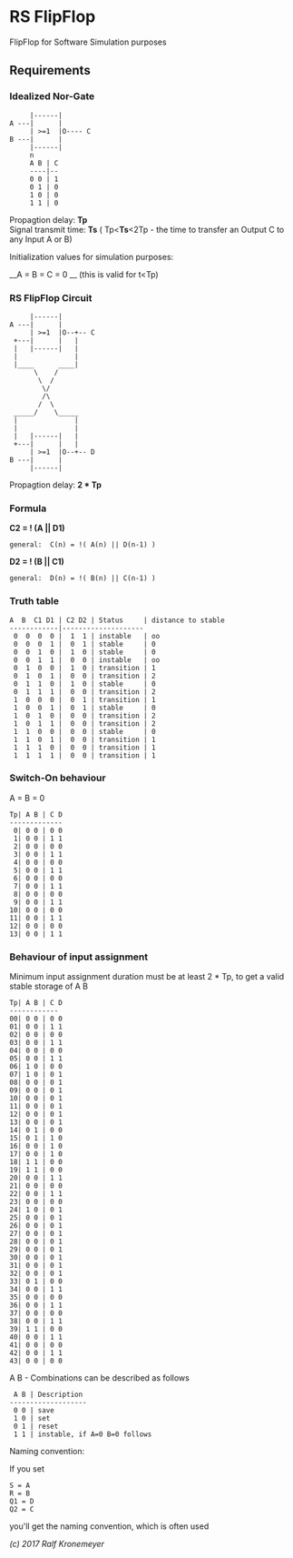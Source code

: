 # RS FlipFlop 

FlipFlop for Software Simulation purposes

## Requirements

### Idealized Nor-Gate
    
         |------|
    A ---|      |
         | >=1  |O---- C
    B ---|      |
         |------|
         n
         A B | C
         ----|--
         0 0 | 1
         0 1 | 0
         1 0 | 0
         1 1 | 0
         
         
Propagtion delay: __Tp__  
Signal transmit time: __Ts__ ( Tp<__Ts__<2Tp - the time to transfer an Output C to any Input A or B)

Initialization values for simulation purposes:

__A = B = C = 0 __ (this is valid for t<Tp)  
         
### RS FlipFlop Circuit


         |------|
    A ---|      |
         | >=1  |O--+-- C
     +---|      |   |
     |   |------|   |
     |              |
     |____      ____|
          \    /             
           \  /                  
            \/             
            /\
           /  \
     _____/    \_____
     |              |
     |              |
     |   |------|   |
     +---|      |   |
         | >=1  |O--+-- D
    B ---|      |
         |------|
         
Propagtion delay: __2 * Tp__   
         
### Formula         

__C2 = ! (A || D1)__  
    
    general:  C(n) = !( A(n) || D(n-1) )  
    
__D2 = ! (B || C1)__  
    
    general:  D(n) = !( B(n) || C(n-1) )
  
### Truth table
  

    A  B  C1 D1 | C2 D2 | Status     | distance to stable
    ------------|--------------------
     0  0  0  0 |  1  1 | instable   | oo
     0  0  0  1 |  0  1 | stable     | 0
     0  0  1  0 |  1  0 | stable     | 0
     0  0  1  1 |  0  0 | instable   | oo
     0  1  0  0 |  1  0 | transition | 1
     0  1  0  1 |  0  0 | transition | 2
     0  1  1  0 |  1  0 | stable     | 0
     0  1  1  1 |  0  0 | transition | 2
     1  0  0  0 |  0  1 | transition | 1
     1  0  0  1 |  0  1 | stable     | 0
     1  0  1  0 |  0  0 | transition | 2
     1  0  1  1 |  0  0 | transition | 2
     1  1  0  0 |  0  0 | stable     | 0
     1  1  0  1 |  0  0 | transition | 1
     1  1  1  0 |  0  0 | transition | 1
     1  1  1  1 |  0  0 | transition | 1
 
### Switch-On behaviour

A = B = 0

    Tp| A B | C D 
    -------------
     0| 0 0 | 0 0
     1| 0 0 | 1 1
     2| 0 0 | 0 0
     3| 0 0 | 1 1
     4| 0 0 | 0 0
     5| 0 0 | 1 1
     6| 0 0 | 0 0
     7| 0 0 | 1 1
     8| 0 0 | 0 0
     9| 0 0 | 1 1
    10| 0 0 | 0 0
    11| 0 0 | 1 1
    12| 0 0 | 0 0
    13| 0 0 | 1 1

### Behaviour of input assignment  

Minimum input assignment duration must be at least 2 * Tp, to get a valid stable storage of A B  

    Tp| A B | C D 
    ------------
    00| 0 0 | 0 0 
    01| 0 0 | 1 1 
    02| 0 0 | 0 0 
    03| 0 0 | 1 1 
    04| 0 0 | 0 0 
    05| 0 0 | 1 1 
    06| 1 0 | 0 0 
    07| 1 0 | 0 1 
    08| 0 0 | 0 1 
    09| 0 0 | 0 1 
    10| 0 0 | 0 1 
    11| 0 0 | 0 1 
    12| 0 0 | 0 1 
    13| 0 0 | 0 1 
    14| 0 1 | 0 0 
    15| 0 1 | 1 0 
    16| 0 0 | 1 0 
    17| 0 0 | 1 0 
    18| 1 1 | 0 0 
    19| 1 1 | 0 0 
    20| 0 0 | 1 1 
    21| 0 0 | 0 0 
    22| 0 0 | 1 1 
    23| 0 0 | 0 0 
    24| 1 0 | 0 1 
    25| 0 0 | 0 1 
    26| 0 0 | 0 1 
    27| 0 0 | 0 1 
    28| 0 0 | 0 1 
    29| 0 0 | 0 1 
    30| 0 0 | 0 1 
    31| 0 0 | 0 1 
    32| 0 0 | 0 1 
    33| 0 1 | 0 0 
    34| 0 0 | 1 1 
    35| 0 0 | 0 0 
    36| 0 0 | 1 1 
    37| 0 0 | 0 0 
    38| 0 0 | 1 1 
    39| 1 1 | 0 0 
    40| 0 0 | 1 1 
    41| 0 0 | 0 0 
    42| 0 0 | 1 1 
    43| 0 0 | 0 0 

    
A B - Combinations can be described as follows

     A B | Description
    -------------------
     0 0 | save
     1 0 | set
     0 1 | reset
     1 1 | instable, if A=0 B=0 follows
    
    
    

Naming convention:

If you set

    S = A
    R = B
    Q1 = D
    Q2 = C

you'll get the naming convention, which is often used

_(c) 2017 Ralf Kronemeyer_  
